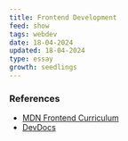 ```yaml
---
title: Frontend Development
feed: show
tags: webdev
date: 18-04-2024
updated: 18-04-2024
type: essay
growth: seedlings
---
```


### References
- [MDN Frontend Curriculum](https://developer.mozilla.org/en-US/curriculum/)
- [DevDocs](https://devdocs.io/)